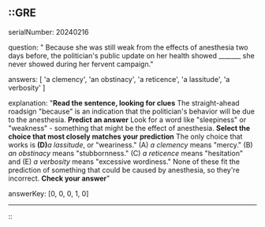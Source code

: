 ::GRE
---

serialNumber: 20240216

question: " Because she was still weak from the effects of anesthesia two days before, the politician's public update on her health showed _______ she never showed during her fervent campaign."

answers: [
  'a clemency',
  'an obstinacy',
  'a reticence',
  'a lassitude',
  'a verbosity'
]

explanation: "<strong>Read the sentence, looking for clues</strong> The straight-ahead roadsign \"because\" is an indication that the politician's behavior will be due to the anesthesia. <strong>Predict an answer</strong> Look for a word like \"sleepiness\" or \"weakness\" - something that might be the effect of anesthesia. <strong>Select the choice that most closely matches your prediction</strong> The only choice that works is <strong>(D)</strong><i>a lassitude</i>, or \"weariness.\" (A) <i>a clemency</i> means \"mercy.\" (B) <i>an obstinacy</i> means \"stubbornness.\" (C) <i>a reticence</i> means \"hesitation\" and (E) <i>a verbosity </i>means \"excessive wordiness.\" None of these fit the prediction of something that could be caused by anesthesia, so they're incorrect. <strong>Check your answer</strong>"

answerKey: [0, 0, 0, 1, 0]

---
::